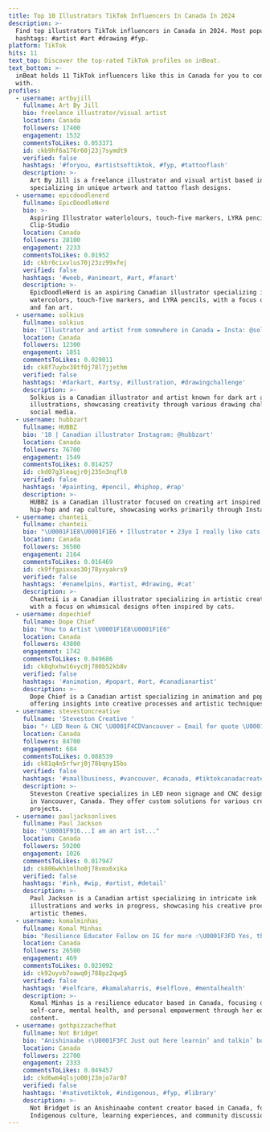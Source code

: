 ```yaml
---
title: Top 10 Illustrators TikTok Influencers In Canada In 2024
description: >-
  Find top illustrators TikTok influencers in Canada in 2024. Most popular
  hashtags: #artist #art #drawing #fyp.
platform: TikTok
hits: 11
text_top: Discover the top-rated TikTok profiles on inBeat.
text_bottom: >-
  inBeat holds 11 TikTok influencers like this in Canada for you to connect
  with.
profiles:
  - username: artbyjill
    fullname: Art By Jill
    bio: freelance illustrator/visual artist
    location: Canada
    followers: 17400
    engagement: 1532
    commentsToLikes: 0.053371
    id: ckb9hf6a176r60j23j7symdt9
    verified: false
    hashtags: '#foryou, #artistsoftiktok, #fyp, #tattooflash'
    description: >-
      Art By Jill is a freelance illustrator and visual artist based in Canada,
      specializing in unique artwork and tattoo flash designs.
  - username: epicdoodlenerd
    fullname: EpicDoodleNerd
    bio: >-
      Aspiring Illustrator waterlolours, touch-five markers, LYRA pencils
      Clip-Studio
    location: Canada
    followers: 28100
    engagement: 2233
    commentsToLikes: 0.01952
    id: ckbr6cixvlus70j23zz99xfej
    verified: false
    hashtags: '#weeb, #animeart, #art, #fanart'
    description: >-
      EpicDoodleNerd is an aspiring Canadian illustrator specializing in
      watercolors, touch-five markers, and LYRA pencils, with a focus on anime
      and fan art.
  - username: solkius
    fullname: solkius
    bio: 'Illustrator and artist from somewhere in Canada ✒️ Insta: @solkius'
    location: Canada
    followers: 12300
    engagement: 1851
    commentsToLikes: 0.029011
    id: ck8f7uybx38tf0j78l7jjethm
    verified: false
    hashtags: '#darkart, #artsy, #illustration, #drawingchallenge'
    description: >-
      Solkius is a Canadian illustrator and artist known for dark art and unique
      illustrations, showcasing creativity through various drawing challenges on
      social media.
  - username: hubbzart
    fullname: HUBBZ
    bio: '18 | Canadian illustrator Instagram: @hubbzart'
    location: Canada
    followers: 76700
    engagement: 1549
    commentsToLikes: 0.014257
    id: ckd07g3leaqjr0j235n3nqfl0
    verified: false
    hashtags: '#painting, #pencil, #hiphop, #rap'
    description: >-
      HUBBZ is a Canadian illustrator focused on creating art inspired by
      hip-hop and rap culture, showcasing works primarily through Instagram.
  - username: chanteii_
    fullname: chanteii
    bio: "\U0001F1E8\U0001F1E6 • Illustrator • 23yo I really like cats ฅ^•ﻌ•^ฅ"
    location: Canada
    followers: 36500
    engagement: 2164
    commentsToLikes: 0.016469
    id: ck9ffgpixxas30j78yxyakrs9
    verified: false
    hashtags: '#enamelpins, #artist, #drawing, #cat'
    description: >-
      Chanteii is a Canadian illustrator specializing in artistic creations,
      with a focus on whimsical designs often inspired by cats.
  - username: dopechief
    fullname: Dope Chief
    bio: "How to Artist \U0001F1E8\U0001F1E6"
    location: Canada
    followers: 43800
    engagement: 1742
    commentsToLikes: 0.049686
    id: ck8qhxhw16vyc0j780b52kb8v
    verified: false
    hashtags: '#animation, #popart, #art, #canadianartist'
    description: >-
      Dope Chief is a Canadian artist specializing in animation and pop art,
      offering insights into creative processes and artistic techniques.
  - username: stevestoncreative
    fullname: 'Steveston Creative '
    bio: "⚡️ LED Neon & CNC \U0001F4CDVancouver ✏️ Email for quote \U0001F4E7 info@stevestoncreative.com"
    location: Canada
    followers: 84700
    engagement: 684
    commentsToLikes: 0.088539
    id: ck81q4n5rfwrj0j78bqny15bs
    verified: false
    hashtags: '#smallbusiness, #vancouver, #canada, #tiktokcanadacreates'
    description: >-
      Steveston Creative specializes in LED neon signage and CNC design, based
      in Vancouver, Canada. They offer custom solutions for various creative
      projects.
  - username: pauljacksonlives
    fullname: Paul Jackson
    bio: "\U0001F916...I am an art ist..."
    location: Canada
    followers: 59200
    engagement: 1026
    commentsToLikes: 0.017947
    id: ck806wkh1mlho0j78vmx6xika
    verified: false
    hashtags: '#ink, #wip, #artist, #detail'
    description: >-
      Paul Jackson is a Canadian artist specializing in intricate ink
      illustrations and works in progress, showcasing his creative process and
      artistic themes.
  - username: komalminhas_
    fullname: Komal Minhas
    bio: "Resilience Educator Follow on IG for more ☝\U0001F3FD Yes, that’s me & Michelle Obama \U0001F631"
    location: Canada
    followers: 26500
    engagement: 469
    commentsToLikes: 0.023092
    id: ck92uyvb7oawq0j788pz2qwg5
    verified: false
    hashtags: '#selfcare, #kamalaharris, #selflove, #mentalhealth'
    description: >-
      Komal Minhas is a resilience educator based in Canada, focusing on
      self-care, mental health, and personal empowerment through her educational
      content.
  - username: gothpizzachefhat
    fullname: Not Bridget
    bio: "Anishinaabe ✌\U0001F3FC Just out here learnin’ and talkin’ bout stuff"
    location: Canada
    followers: 22700
    engagement: 2333
    commentsToLikes: 0.049457
    id: ckd6wm4qlsjo00j23mjo7ar07
    verified: false
    hashtags: '#nativetiktok, #indigenous, #fyp, #library'
    description: >-
      Not Bridget is an Anishinaabe content creator based in Canada, focusing on
      Indigenous culture, learning experiences, and community discussions.
---
```


